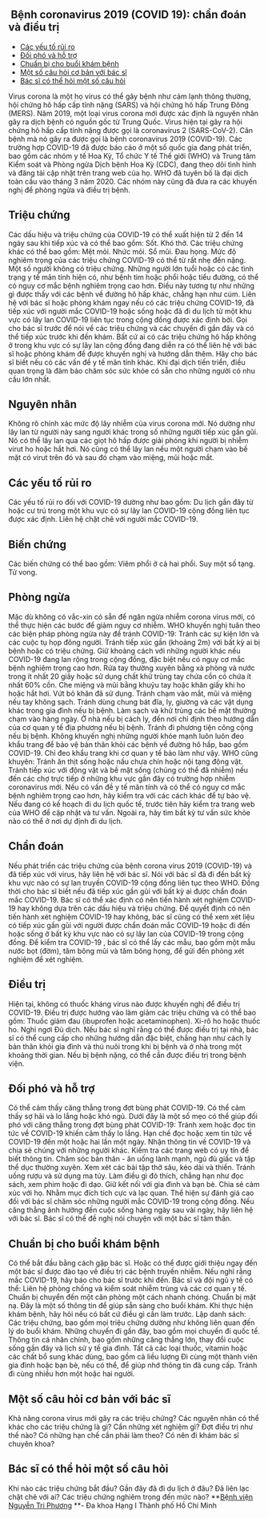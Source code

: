 ## ️ Bệnh coronavirus 2019 (COVID 19): chẩn đoán và điều trị

  * [Các yếu tố rủi ro](https://bvnguyentriphuong.com.vn/benh-truyen-nhiem/benh-coronavirus-2019-covid-19-chan-doan-va-dieu-tri#cc-yu-t-ri-ro)
  * [Đối phó và hỗ trợ](https://bvnguyentriphuong.com.vn/benh-truyen-nhiem/benh-coronavirus-2019-covid-19-chan-doan-va-dieu-tri#i-ph-v-h-tr)
  * [Chuẩn bị cho buổi khám bệnh](https://bvnguyentriphuong.com.vn/benh-truyen-nhiem/benh-coronavirus-2019-covid-19-chan-doan-va-dieu-tri#chun-b-cho-bui-khm-bnh)
  * [Một số câu hỏi cơ bản với bác sĩ](https://bvnguyentriphuong.com.vn/benh-truyen-nhiem/benh-coronavirus-2019-covid-19-chan-doan-va-dieu-tri#mt-s-cu-hi-c-bn-vi-bc-s)
  * [Bác sĩ có thể hỏi một số câu hỏi](https://bvnguyentriphuong.com.vn/benh-truyen-nhiem/benh-coronavirus-2019-covid-19-chan-doan-va-dieu-tri#bc-s-c-th-hi-mt-s-cu-hi)


Virus corona là một họ virus có thể gây bệnh như cảm lạnh thông thường, hội chứng hô hấp cấp tính nặng (SARS) và hội chứng hô hấp Trung Đông (MERS). Năm 2019, một loại virus corona mới được xác định là nguyên nhân gây ra dịch bệnh có nguồn gốc từ Trung Quốc.
Virus hiện tại gây ra hội chứng hô hấp cấp tính nặng được gọi là coronavirus 2 (SARS-CoV-2). Căn bệnh mà nó gây ra được gọi là bệnh coronavirus 2019 (COVID-19).
Các trường hợp COVID-19 đã được báo cáo ở một số quốc gia đang phát triển, bao gồm các nhóm y tế Hoa Kỳ, Tổ chức Y tế Thế giới (WHO) và Trung tâm Kiểm soát và Phòng ngừa Dịch bệnh Hoa Kỳ (CDC), đang theo dõi tình hình và đăng tải cập nhật trên trang web của họ. WHO đã tuyên bố là đại dịch toàn cầu vào tháng 3 năm 2020. Các nhóm này cũng đã đưa ra các khuyến nghị để phòng ngừa và điều trị bệnh.
## **Triệu chứng**
Các dấu hiệu và triệu chứng của COVID-19 có thể xuất hiện từ 2 đến 14 ngày sau khi tiếp xúc và có thể bao gồm:
Sốt.
Khó thở.
Các triệu chứng khác có thể bao gồm:
Mệt mỏi.
Nhức mỏi.
Sổ mũi.
Đau họng.
Mức độ nghiêm trọng của các triệu chứng COVID-19 có thể từ rất nhẹ đến nặng. Một số người không có triệu chứng. Những người lớn tuổi hoặc có các tình trạng y tế mãn tính hiện có, như bệnh tim hoặc phổi hoặc tiểu đường, có thể có nguy cơ mắc bệnh nghiêm trọng cao hơn. Điều này tương tự như những gì được thấy với các bệnh về đường hô hấp khác, chẳng hạn như cúm.
Liên hệ với bác sĩ hoặc phòng khám ngay nếu có các triệu chứng COVID-19, đã tiếp xúc với người mắc COVID-19 hoặc sống hoặc đã đi du lịch từ một khu vực có lây lan COVID-19 liên tục trong cộng đồng được xác định bởi. Gọi cho bác sĩ trước để nói về các triệu chứng và các chuyến đi gần đây và có thể tiếp xúc trước khi đến khám.
Bất cứ ai có các triệu chứng hô hấp không ở trong khu vực có sự lây lan cộng đồng đang diễn ra có thể liên hệ với bác sĩ hoặc phòng khám để được khuyến nghị và hướng dẫn thêm. Hãy cho bác sĩ biết nếu có các vấn đề y tế mãn tính khác. Khi đại dịch tiến triển, điều quan trọng là đảm bảo chăm sóc sức khỏe có sẵn cho những người có nhu cầu lớn nhất.
## **Nguyên nhân**
Không rõ chính xác mức độ lây nhiễm của virus corona mới. Nó dường như lây lan từ người này sang người khác trong số những người tiếp xúc gần gũi. Nó có thể lây lan qua các giọt hô hấp được giải phóng khi người bị nhiễm virut ho hoặc hắt hơi.
Nó cũng có thể lây lan nếu một người chạm vào bề mặt có virut trên đó và sau đó chạm vào miệng, mũi hoặc mắt.
## **Các yếu tố rủi ro**
Các yếu tố rủi ro đối với COVID-19 dường như bao gồm:
Du lịch gần đây từ hoặc cư trú trong một khu vực có sự lây lan COVID-19 cộng đồng liên tục được xác định.
Liên hệ chặt chẽ với người mắc COVID-19.
## **Biến chứng**
Các biến chứng có thể bao gồm:
Viêm phổi ở cả hai phổi.
Suy một số tạng.
Tử vong.
## **Phòng ngừa**
Mặc dù không có vắc-xin có sẵn để ngăn ngừa nhiễm corona virus mới, có thể thực hiện các bước để giảm nguy cơ nhiễm. WHO khuyến nghị tuân theo các biện pháp phòng ngừa này để tránh COVID-19:
Tránh các sự kiện lớn và các cuộc tụ họp đông người.
Tránh tiếp xúc gần (khoảng 2m) với bất kỳ ai bị bệnh hoặc có triệu chứng.
Giữ khoảng cách với những người khác nếu COVID-19 đang lan rộng trong cộng đồng, đặc biệt nếu có nguy cơ mắc bệnh nghiêm trọng cao hơn.
Rửa tay thường xuyên bằng xà phòng và nước trong ít nhất 20 giây hoặc sử dụng chất khử trùng tay chứa cồn có chứa ít nhất 60% cồn.
Che miệng và mũi bằng khuỷu tay hoặc khăn giấy khi ho hoặc hắt hơi. Vứt bỏ khăn đã sử dụng.
Tránh chạm vào mắt, mũi và miệng nếu tay không sạch.
Tránh dùng chung bát đĩa, ly, giường và các vật dụng khác trong gia đình nếu bị bệnh.
Làm sạch và khử trùng các bề mặt thường chạm vào hàng ngày.
Ở nhà nếu bị cách ly, đến nơi chỉ định theo hướng dẫn của cơ quan y tế địa phương nếu bị bệnh. Tránh đi phương tiện công cộng nếu bị bệnh.
Không khuyến nghị những người khỏe mạnh luôn luôn đeo khẩu trang để bảo vệ bản thân khỏi các bệnh về đường hô hấp, bao gồm COVID-19. Chỉ đeo khẩu trang khi cơ quan y tế bảo làm như vậy.
WHO cũng khuyên:
Tránh ăn thịt sống hoặc nấu chưa chín hoặc nội tạng động vật.
Tránh tiếp xúc với động vật và bề mặt sống (chúng có thể đã nhiễm) nếu đến các chợ trực tiếp ở những khu vực gần đây có trường hợp nhiễm coronavirus mới.
Nếu có vấn đề y tế mãn tính và có thể có nguy cơ mắc bệnh nghiêm trọng cao hơn, hãy kiểm tra với các cách khác để tự bảo vệ.
Nếu đang có kế hoạch đi du lịch quốc tế, trước tiên hãy kiểm tra trang web của WHO để cập nhật và tư vấn. Ngoài ra, hãy tìm bất kỳ tư vấn sức khỏe nào có thể ở nơi dự định đi du lịch.
## **Chẩn đoán**
Nếu phát triển các triệu chứng của bệnh corona virus 2019 (COVID-19) và đã tiếp xúc với virus, hãy liên hệ với bác sĩ. Nói với bác sĩ đã đi đến bất kỳ khu vực nào có sự lan truyền COVID-19 cộng đồng liên tục theo WHO. Đồng thời cho bác sĩ biết nếu đã tiếp xúc gần gũi với bất kỳ ai được chẩn đoán mắc COVID-19.
Bác sĩ có thể xác định có nên tiến hành xét nghiệm COVID-19 hay không dựa trên các dấu hiệu và triệu chứng. Để quyết định có nên tiến hành xét nghiệm COVID-19 hay không, bác sĩ cũng có thể xem xét liệu có tiếp xúc gần gũi với người được chẩn đoán mắc COVID-19 hoặc đi đến hoặc sống ở bất kỳ khu vực nào có sự lây lan của COVID-19 trong cộng đồng.
Để kiểm tra COVID-19 , bác sĩ có thể lấy các mẫu, bao gồm một mẫu nước bọt (đờm), tăm bông mũi và tăm bông họng, để gửi đến phòng xét nghiệm để xét nghiệm.
## **Điều trị**
Hiện tại, không có thuốc kháng virus nào được khuyến nghị để điều trị COVID-19. Điều trị được hướng vào làm giảm các triệu chứng và có thể bao gồm:
Thuốc giảm đau (ibuprofen hoặc acetaminophen).
Xi-rô ho hoặc thuốc ho.
Nghỉ ngơi
Đủ dịch.
Nếu bác sĩ nghĩ rằng có thể được điều trị tại nhà, bác sĩ có thể cung cấp cho những hướng dẫn đặc biệt, chẳng hạn như cách ly bản thân khỏi gia đình và thú nuôi trong khi bị bệnh và ở nhà trong một khoảng thời gian. Nếu bị bệnh nặng, có thể cần được điều trị trong bệnh viện.
## **Đối phó và hỗ trợ**
Có thể cảm thấy căng thẳng trong đợt bùng phát COVID-19. Có thể cảm thấy sợ hãi và lo lắng hoặc khó ngủ.
Dưới đây là một số mẹo có thể giúp đối phó với căng thẳng trong đợt bùng phát COVID-19:
Tránh xem hoặc đọc tin tức về COVID-19 khiến cảm thấy lo lắng.
Hạn chế đọc hoặc xem tin tức về COVID-19 đến một hoặc hai lần một ngày.
Nhận thông tin về COVID-19 và chia sẻ chúng với những người khác. Kiểm tra các trang web có uy tín để biết thông tin.
Chăm sóc bản thân - ăn uống lành mạnh, ngủ đủ giấc và tập thể dục thường xuyên. Xem xét các bài tập thở sâu, kéo dài và thiền.
Tránh uống rượu và sử dụng ma túy.
Làm điều gì đó thích, chẳng hạn như đọc sách, xem phim hoặc đi dạo.
Giữ kết nối với gia đình và bạn bè. Chia sẻ cảm xúc với họ.
Nhằm mục đích tích cực và lạc quan.
Thể hiện sự đánh giá cao đối với bác sĩ chăm sóc những người mắc COVID-19 trong cộng đồng.
Nếu căng thẳng ảnh hưởng đến cuộc sống hàng ngày sau vài ngày, hãy liên hệ với bác sĩ. Bác sĩ có thể đề nghị nói chuyện với một bác sĩ tâm thần.
## **Chuẩn bị cho buổi khám bệnh**
Có thể bắt đầu bằng cách gặp bác sĩ. Hoặc có thể được giới thiệu ngay đến một bác sĩ được đào tạo về điều trị các bệnh truyền nhiễm. Nếu nghĩ rằng mắc COVID-19, hãy báo cho bác sĩ trước khi đến. Bác sĩ và đội ngũ y tế có thể:
Liên hệ phòng chống và kiểm soát nhiễm trùng và các cơ quan y tế.
Chuẩn bị chuyển đến một căn phòng một cách nhanh chóng.
Chuẩn bị mặt nạ.
Đây là một số thông tin để giúp sẵn sàng cho buổi khám.
Khi thực hiện khám bệnh, hãy hỏi nếu có bất cứ điều gì cần làm trước. Lập danh sách:
Các triệu chứng, bao gồm mọi triệu chứng dường như không liên quan đến lý do buổi khám.
Những chuyến đi gần đây, bao gồm mọi chuyến đi quốc tế.
Thông tin cá nhân chính, bao gồm những căng thẳng lớn, thay đổi cuộc sống gần đây và lịch sử y tế gia đình.
Tất cả các loại thuốc, vitamin hoặc các chất bổ sung khác dùng, bao gồm cả liều lượng
Đi cùng một thành viên gia đình hoặc bạn bè, nếu có thể, để giúp nhớ thông tin đã cung cấp. Tránh đi cùng nhiều hơn một hoặc hai người.
## **Một số câu hỏi cơ bản với bác sĩ**
Khả năng corona virus mới gây ra các triệu chứng?
Các nguyên nhân có thể khác cho các triệu chứng là gì?
Cần những xét nghiệm gì?
Đợt điều trị như thế nào?
Có những hạn chế cần phải làm theo?
Có nên đi khám bác sĩ chuyên khoa?
## **Bác sĩ có thể hỏi một số câu hỏi**
Khi nào các triệu chứng bắt đầu?
Gần đây đã đi du lịch ở đâu?
Đã liên lạc chặt chẽ với ai?
Các triệu chứng nghiêm trọng đến mức nào?
**[Bệnh viện Nguyễn Tri Phương](https://bvnguyentriphuong.com.vn/) **- Đa khoa Hạng I Thành phố Hồ Chí Minh
